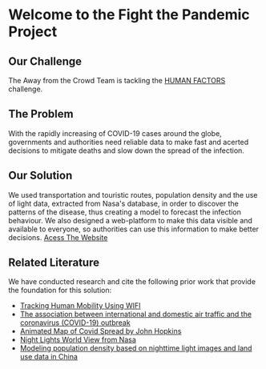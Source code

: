 # Welcome to the Fight the Pandemic Project

## Our Challenge

The Away from the Crowd Team is tackling the [HUMAN FACTORS](https://covid19.spaceappschallenge.org/challenges/covid-challenges/human-factors/details) challenge.

## The Problem

With the rapidly increasing of COVID-19 cases around the globe, governments and authorities need reliable data to make fast and acerted decisions to mitigate deaths and slow down the spread of the infection. 

## Our Solution

We used transportation and touristic routes, population density and the use of light data, extracted from Nasa's database, in order to discover the patterns of the disease, thus creating a model to forecast the infection behaviour. We also designed a web-platform to make this data visible and available to everyone, so authorities can use this information to make better decisions.
[Acess The Website](https://fightthepandemic.co/)

## Related Literature

We have conducted research and cite the following prior work that provide the foundation for this solution:
* [Tracking Human Mobility Using WIFI](https://journals.plos.org/plosone/article?id=10.1371/journal.pone.0130824)
* [The association between international and domestic air traffic and the coronavirus (COVID-19) outbreak](https://www.sciencedirect.com/science/article/pii/S1684118220300864)
* [Animated Map of Covid Spread by John Hopkins](https://coronavirus.jhu.edu/data/animated-world-map)
* [Night Lights World View from Nasa](https://worldview.earthdata.nasa.gov/?t=2020-03-06-T18%3A00%3A00Z&l=Reference_Features,Reference_Labels,VIIRS_SNPP_DayNightBand_ENCC,Coastlines(hidden),VIIRS_SNPP_CorrectedReflectance_TrueColor,MODIS_Aqua_CorrectedReflectance_TrueColor(hidden),MODIS_Terra_CorrectedReflectance_TrueColor(hidden))
* [Modeling population density based on nighttime light images and land use data in China](https://www.researchgate.net/publication/322191952_Modeling_population_density_based_on_nighttime_light_images_and_land_use_data_in_China)


